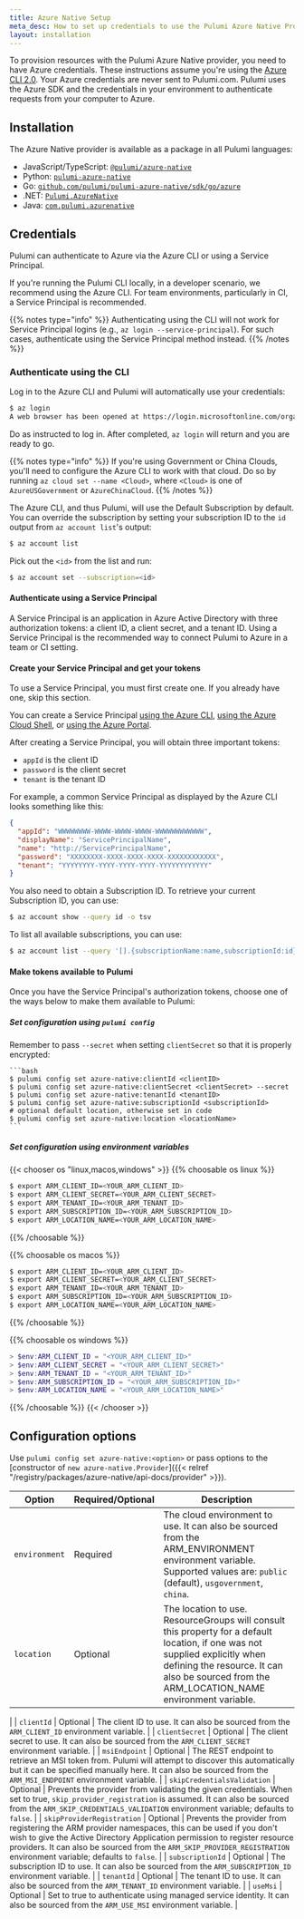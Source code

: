 ```yaml
---
title: Azure Native Setup
meta_desc: How to set up credentials to use the Pulumi Azure Native Provider and choose configuration options to tailor the provider to suit your use case.
layout: installation
---
```


To provision resources with the Pulumi Azure Native provider, you need to have Azure credentials.
These instructions assume you're using the [Azure CLI 2.0](https://github.com/Azure/azure-cli).
Your Azure credentials are never sent to Pulumi.com.
Pulumi uses the Azure SDK and the credentials in your environment to authenticate requests from your computer to Azure.

## Installation

The Azure Native provider is available as a package in all Pulumi languages:

* JavaScript/TypeScript: [`@pulumi/azure-native`](https://www.npmjs.com/package/@pulumi/azure-native)
* Python: [`pulumi-azure-native`](https://pypi.org/project/pulumi-azure-native/)
* Go: [`github.com/pulumi/pulumi-azure-native/sdk/go/azure`](https://github.com/pulumi/pulumi-azure-native)
* .NET: [`Pulumi.AzureNative`](https://www.nuget.org/packages/Pulumi.AzureNative)
* Java: [`com.pulumi.azurenative`](https://search.maven.org/search?q=com.pulumi.azure-native)

## Credentials

Pulumi can authenticate to Azure via the Azure CLI or using a Service Principal.

If you're running the Pulumi CLI locally, in a developer scenario, we recommend using the Azure CLI.  For team
environments, particularly in CI, a Service Principal is recommended.

{{% notes type="info" %}}
Authenticating using the CLI will not work for Service Principal logins (e.g.,
`az login --service-principal`).  For such cases, authenticate using the Service Principal method instead.
{{% /notes %}}

### Authenticate using the CLI

Log in to the Azure CLI and Pulumi will automatically use your credentials:

```bash
$ az login
A web browser has been opened at https://login.microsoftonline.com/organizations/oauth2/v2.0/authorize. Please continue the login in the web browser. If no web browser is available or if the web browser fails to open, use device code flow with `az login --use-device-code`.
```

Do as instructed to log in.  After completed, `az login` will return and you are ready to go.

{{% notes type="info" %}}
If you're using Government or China Clouds, you'll need to configure the Azure CLI to work with that cloud.  Do so by running `az cloud set --name <Cloud>`, where `<Cloud>` is one of `AzureUSGovernment` or `AzureChinaCloud`.
{{% /notes %}}

The Azure CLI, and thus Pulumi, will use the Default Subscription by default. You can override the subscription by setting your subscription ID to the `id` output from `az account list`'s output:

```bash
$ az account list
```

Pick out the `<id>` from the list and run:

```bash
$ az account set --subscription=<id>
```

#### Authenticate using a Service Principal

A Service Principal is an application in Azure Active Directory with three authorization tokens: a client ID, a client secret, and a tenant ID. Using a Service Principal is the recommended way to connect Pulumi to Azure in a team or CI setting.

#### Create your Service Principal and get your tokens

To use a Service Principal, you must first create one. If you already have one, skip this section.

You can create a Service Principal [using the Azure CLI](https://docs.microsoft.com/en-us/cli/azure/create-an-azure-service-principal-azure-cli?view=azure-cli-latest), [using the Azure Cloud Shell](https://shell.azure.com/), or [using the Azure Portal](https://docs.microsoft.com/en-us/azure/azure-resource-manager/resource-group-create-service-principal-portal?view=azure-cli-latest).

After creating a Service Principal, you will obtain three important tokens:

* `appId` is the client ID
* `password` is the client secret
* `tenant` is the tenant ID

For example, a common Service Principal as displayed by the Azure CLI looks something like this:

```json
{
  "appId": "WWWWWWWW-WWWW-WWWW-WWWW-WWWWWWWWWWWW",
  "displayName": "ServicePrincipalName",
  "name": "http://ServicePrincipalName",
  "password": "XXXXXXXX-XXXX-XXXX-XXXX-XXXXXXXXXXXX",
  "tenant": "YYYYYYYY-YYYY-YYYY-YYYY-YYYYYYYYYYYY"
}
```

You also need to obtain a Subscription ID. To retrieve your current Subscription ID, you can use:

```bash
$ az account show --query id -o tsv
```

To list all available subscriptions, you can use:

```bash
$ az account list --query '[].{subscriptionName:name,subscriptionId:id}' -o tsv
```

#### Make tokens available to Pulumi

Once you have the Service Principal's authorization tokens, choose one of the ways below to make them available to Pulumi:

##### Set configuration using `pulumi config`

Remember to pass `--secret` when setting `clientSecret` so that it is properly encrypted:

    ```bash
    $ pulumi config set azure-native:clientId <clientID>
    $ pulumi config set azure-native:clientSecret <clientSecret> --secret
    $ pulumi config set azure-native:tenantId <tenantID>
    $ pulumi config set azure-native:subscriptionId <subscriptionId>
    # optional default location, otherwise set in code
    $ pulumi config set azure-native:location <locationName>
    ```

##### Set configuration using environment variables

{{< chooser os "linux,macos,windows" >}}
{{% choosable os linux %}}

```bash
$ export ARM_CLIENT_ID=<YOUR_ARM_CLIENT_ID>
$ export ARM_CLIENT_SECRET=<YOUR_ARM_CLIENT_SECRET>
$ export ARM_TENANT_ID=<YOUR_ARM_TENANT_ID>
$ export ARM_SUBSCRIPTION_ID=<YOUR_ARM_SUBSCRIPTION_ID>
$ export ARM_LOCATION_NAME=<YOUR_ARM_LOCATION_NAME>
```

{{% /choosable %}}

{{% choosable os macos %}}

```bash
$ export ARM_CLIENT_ID=<YOUR_ARM_CLIENT_ID>
$ export ARM_CLIENT_SECRET=<YOUR_ARM_CLIENT_SECRET>
$ export ARM_TENANT_ID=<YOUR_ARM_TENANT_ID>
$ export ARM_SUBSCRIPTION_ID=<YOUR_ARM_SUBSCRIPTION_ID>
$ export ARM_LOCATION_NAME=<YOUR_ARM_LOCATION_NAME>
```

{{% /choosable %}}

{{% choosable os windows %}}

```powershell
> $env:ARM_CLIENT_ID = "<YOUR_ARM_CLIENT_ID>"
> $env:ARM_CLIENT_SECRET = "<YOUR_ARM_CLIENT_SECRET>"
> $env:ARM_TENANT_ID = "<YOUR_ARM_TENANT_ID>"
> $env:ARM_SUBSCRIPTION_ID = "<YOUR_ARM_SUBSCRIPTION_ID>"
> $env:ARM_LOCATION_NAME = "<YOUR_ARM_LOCATION_NAME>"
```

{{% /choosable %}}
{{< /chooser >}}

## Configuration options

Use `pulumi config set azure-native:<option>` or pass options to the [constructor of `new azure-native.Provider`]({{< relref "/registry/packages/azure-native/api-docs/provider" >}}).

| Option                      | Required/Optional | Description                                                                                                                                                                                                                                                                                            |
|-----------------------------|-------------------|--------------------------------------------------------------------------------------------------------------------------------------------------------------------------------------------------------------------------------------------------------------------------------------------------------|
| `environment`               | Required          | The cloud environment to use. It can also be sourced from the ARM_ENVIRONMENT environment variable. Supported values are: `public` (default), `usgovernment`, `china`.                                                                                                                                 |
| `location`                  | Optional          | The location to use. ResourceGroups will consult this property for a default location, if one was not supplied explicitly when defining the resource. It can also be sourced from the ARM_LOCATION_NAME environment variable.                                      
|
| `clientId`                  | Optional          | The client ID to use. It can also be sourced from the `ARM_CLIENT_ID` environment variable.                                                                                                                                                                                                            |
| `clientSecret`              | Optional          | The client secret to use. It can also be sourced from the `ARM_CLIENT_SECRET` environment variable.                                                                                                                                                                                                    |
| `msiEndpoint`               | Optional          | The REST endpoint to retrieve an MSI token from. Pulumi will attempt to discover this automatically but it can be specified manually here. It can also be sourced from the `ARM_MSI_ENDPOINT` environment variable.                                                                                    |
| `skipCredentialsValidation` | Optional          | Prevents the provider from validating the given credentials. When set to true, `skip_provider_registration` is assumed. It can also be sourced from the `ARM_SKIP_CREDENTIALS_VALIDATION` environment variable; defaults to `false`.                                                                   |
| `skipProviderRegistration`  | Optional          | Prevents the provider from registering the ARM provider namespaces, this can be used if you don't wish to give the Active Directory Application permission to register resource providers. It can also be sourced from the `ARM_SKIP_PROVIDER_REGISTRATION` environment variable; defaults to `false`. |
| `subscriptionId`            | Optional          | The subscription ID to use. It can also be sourced from the `ARM_SUBSCRIPTION_ID` environment variable.                                                                                                                                                                                                |
| `tenantId`                  | Optional          | The tenant ID to use. It can also be sourced from the `ARM_TENANT_ID` environment variable.                                                                                                                                                                                                            |
| `useMsi`                    | Optional          | Set to true to authenticate using managed service identity. It can also be sourced from the `ARM_USE_MSI` environment variable.                                                                                                                                                                        |
